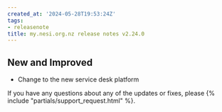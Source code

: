 ```yaml
---
created_at: '2024-05-28T19:53:24Z'
tags:
- releasenote
title: my.nesi.org.nz release notes v2.24.0
---
```


## New and Improved

- Change to the new service desk platform 

If you have any questions about any of the updates or fixes, please
{% include "partials/support_request.html" %}.
